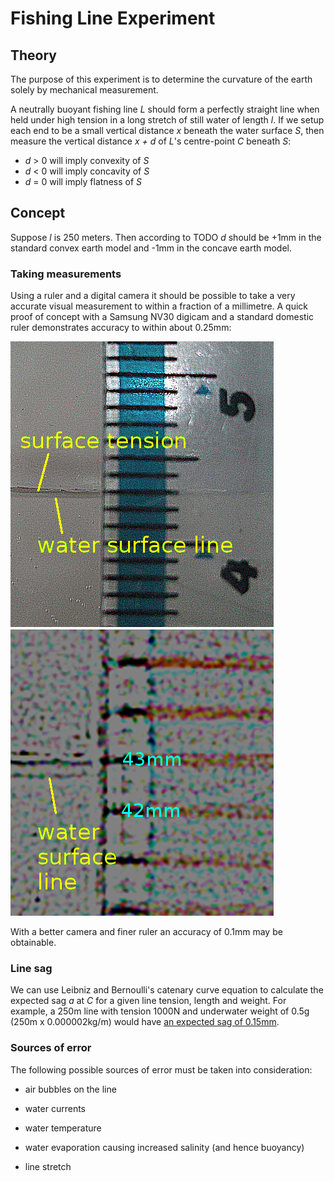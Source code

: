 # Fishing Line Experiment

## Theory

The purpose of this experiment is to determine the curvature of the earth solely
by mechanical measurement.

A neutrally buoyant fishing line *L* should form a perfectly straight
line when held under high tension in a long stretch of still water of length *l*.
If we setup each end to be a small vertical distance *x* beneath the water surface *S*,
then measure the vertical distance *x + d* of *L*'s centre-point *C* beneath *S*:

* *d* > 0 will imply convexity of *S*
* *d* < 0 will imply concavity of *S*
* *d* = 0 will imply flatness of *S*

## Concept

Suppose *l* is 250 meters. Then according to TODO *d* should be +1mm in the standard
convex earth model and -1mm in the concave earth model.

### Taking measurements

Using a ruler and a digital camera it should be possible to take a very accurate
visual measurement to within a fraction of a millimetre.
A quick proof of concept with a Samsung NV30 digicam and a standard domestic ruler
demonstrates accuracy to within about 0.25mm:

![x](./img/sample.png)
![x](./img/sample-zoom.png)

With a better camera and finer ruler an accuracy of 0.1mm may be obtainable.

### Line sag

We can use Leibniz and Bernoulli's catenary curve equation
to calculate the expected sag *a* at *C* for a given line tension, length and weight.
For example, a 250m line with tension 1000N and underwater weight of 0.5g
(250m x 0.000002kg/m) would have [an expected sag of 0.15mm](http://www.spaceagecontrol.com/calccabm.htm?F=1000&a=250&q=0.000002&g=9.81&Submit+Button=Calculate).

### Sources of error

The following possible sources of error must be taken into consideration:

* air bubbles on the line

* water currents

* water temperature

* water evaporation causing increased salinity (and hence buoyancy)

* line stretch










